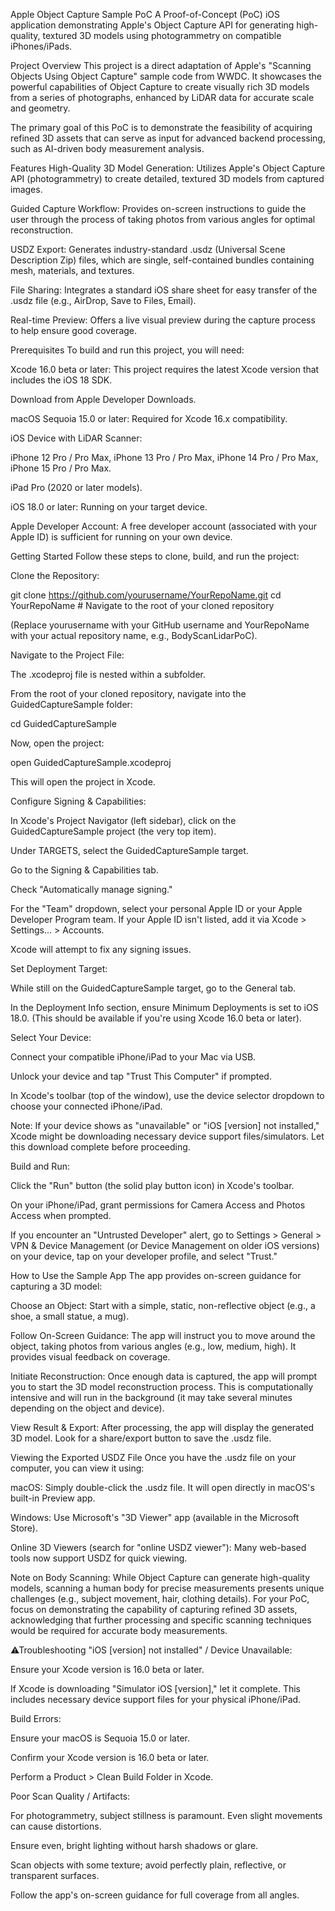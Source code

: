 Apple Object Capture Sample PoC
A Proof-of-Concept (PoC) iOS application demonstrating Apple's Object Capture API for generating high-quality, textured 3D models using photogrammetry on compatible iPhones/iPads.

Project Overview
This project is a direct adaptation of Apple's "Scanning Objects Using Object Capture" sample code from WWDC. It showcases the powerful capabilities of Object Capture to create visually rich 3D models from a series of photographs, enhanced by LiDAR data for accurate scale and geometry.

The primary goal of this PoC is to demonstrate the feasibility of acquiring refined 3D assets that can serve as input for advanced backend processing, such as AI-driven body measurement analysis.

Features
High-Quality 3D Model Generation: Utilizes Apple's Object Capture API (photogrammetry) to create detailed, textured 3D models from captured images.

Guided Capture Workflow: Provides on-screen instructions to guide the user through the process of taking photos from various angles for optimal reconstruction.

USDZ Export: Generates industry-standard .usdz (Universal Scene Description Zip) files, which are single, self-contained bundles containing mesh, materials, and textures.

File Sharing: Integrates a standard iOS share sheet for easy transfer of the .usdz file (e.g., AirDrop, Save to Files, Email).

Real-time Preview: Offers a live visual preview during the capture process to help ensure good coverage.

 Prerequisites
To build and run this project, you will need:

Xcode 16.0 beta or later: This project requires the latest Xcode version that includes the iOS 18 SDK.

Download from Apple Developer Downloads.

macOS Sequoia 15.0 or later: Required for Xcode 16.x compatibility.

iOS Device with LiDAR Scanner:

iPhone 12 Pro / Pro Max, iPhone 13 Pro / Pro Max, iPhone 14 Pro / Pro Max, iPhone 15 Pro / Pro Max.

iPad Pro (2020 or later models).

iOS 18.0 or later: Running on your target device.

Apple Developer Account: A free developer account (associated with your Apple ID) is sufficient for running on your own device.

Getting Started
Follow these steps to clone, build, and run the project:

Clone the Repository:

git clone https://github.com/yourusername/YourRepoName.git
cd YourRepoName # Navigate to the root of your cloned repository

(Replace yourusername with your GitHub username and YourRepoName with your actual repository name, e.g., BodyScanLidarPoC).

Navigate to the Project File:

The .xcodeproj file is nested within a subfolder.

From the root of your cloned repository, navigate into the GuidedCaptureSample folder:

cd GuidedCaptureSample

Now, open the project:

open GuidedCaptureSample.xcodeproj

This will open the project in Xcode.

Configure Signing & Capabilities:

In Xcode's Project Navigator (left sidebar), click on the GuidedCaptureSample project (the very top item).

Under TARGETS, select the GuidedCaptureSample target.

Go to the Signing & Capabilities tab.

Check "Automatically manage signing."

For the "Team" dropdown, select your personal Apple ID or your Apple Developer Program team. If your Apple ID isn't listed, add it via Xcode > Settings... > Accounts.

Xcode will attempt to fix any signing issues.

Set Deployment Target:

While still on the GuidedCaptureSample target, go to the General tab.

In the Deployment Info section, ensure Minimum Deployments is set to iOS 18.0. (This should be available if you're using Xcode 16.0 beta or later).

Select Your Device:

Connect your compatible iPhone/iPad to your Mac via USB.

Unlock your device and tap "Trust This Computer" if prompted.

In Xcode's toolbar (top of the window), use the device selector dropdown to choose your connected iPhone/iPad.

Note: If your device shows as "unavailable" or "iOS [version] not installed," Xcode might be downloading necessary device support files/simulators. Let this download complete before proceeding.

Build and Run:

Click the "Run" button (the solid play button icon) in Xcode's toolbar.

On your iPhone/iPad, grant permissions for Camera Access and Photos Access when prompted.

If you encounter an "Untrusted Developer" alert, go to Settings > General > VPN & Device Management (or Device Management on older iOS versions) on your device, tap on your developer profile, and select "Trust."

 How to Use the Sample App
The app provides on-screen guidance for capturing a 3D model:

Choose an Object: Start with a simple, static, non-reflective object (e.g., a shoe, a small statue, a mug).

Follow On-Screen Guidance: The app will instruct you to move around the object, taking photos from various angles (e.g., low, medium, high). It provides visual feedback on coverage.

Initiate Reconstruction: Once enough data is captured, the app will prompt you to start the 3D model reconstruction process. This is computationally intensive and will run in the background (it may take several minutes depending on the object and device).

View Result & Export: After processing, the app will display the generated 3D model. Look for a share/export button to save the .usdz file.

Viewing the Exported USDZ File
Once you have the .usdz file on your computer, you can view it using:

macOS: Simply double-click the .usdz file. It will open directly in macOS's built-in Preview app.

Windows: Use Microsoft's "3D Viewer" app (available in the Microsoft Store).

Online 3D Viewers (search for "online USDZ viewer"): Many web-based tools now support USDZ for quick viewing.

Note on Body Scanning: While Object Capture can generate high-quality models, scanning a human body for precise measurements presents unique challenges (e.g., subject movement, hair, clothing details). For your PoC, focus on demonstrating the capability of capturing refined 3D assets, acknowledging that further processing and specific scanning techniques would be required for accurate body measurements.

⚠Troubleshooting
"iOS [version] not installed" / Device Unavailable:

Ensure your Xcode version is 16.0 beta or later.

If Xcode is downloading "Simulator iOS [version]," let it complete. This includes necessary device support files for your physical iPhone/iPad.

Build Errors:

Ensure your macOS is Sequoia 15.0 or later.

Confirm your Xcode version is 16.0 beta or later.

Perform a Product > Clean Build Folder in Xcode.

Poor Scan Quality / Artifacts:

For photogrammetry, subject stillness is paramount. Even slight movements can cause distortions.

Ensure even, bright lighting without harsh shadows or glare.

Scan objects with some texture; avoid perfectly plain, reflective, or transparent surfaces.

Follow the app's on-screen guidance for full coverage from all angles.
